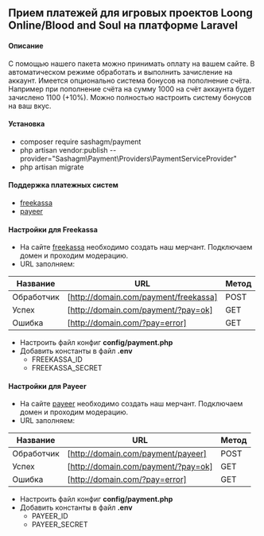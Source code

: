 ## Прием платежей для игровых проектов Loong Online/Blood and Soul на платформе Laravel

#### Описание
С помощью нашего пакета можно принимать оплату на вашем сайте. В автоматическом режиме обработать и выполнить зачисление на аккаунт. Имеется опционально система бонусов на пополнение счёта. Например при
пополнение счёта на сумму 1000 на счёт аккаунта будет зачислено 1100 (+10%). Можно полностью настроить систему бонусов на ваш вкус.

#### Установка

- composer require sashagm/payment
- php artisan vendor:publish --provider="Sashagm\Payment\Providers\PaymentServiceProvider"
- php artisan migrate

#### Поддержка платежных систем

- [freekassa](https://merchant.freekassa.ru/)
- [payeer](https://payeer.com/)

#### Настройки для Freekassa

- На сайте [freekassa](https://merchant.freekassa.ru/) необходимо создать наш мерчант. 
Подключаем домен и проходим модерацию. 
- URL заполняем:

| Название      | URL                                    | Метод         |
| ------------- | -------------------------------------- | ------------- |
| Обработчик    | [http://domain.com/payment/freekassa]  | POST          |
| Успех         | [http://domain.com/payment/?pay=ok]    | GET           |
| Ошибка        | [http://domain.com/?pay=error]         | GET           |

- Настроить файл конфиг **config/payment.php**
- Добавить конcтанты в файл **.env** 
    * FREEKASSA_ID
    * FREEKASSA_SECRET

#### Настройки для Payeer

- На сайте [payeer](https://payeer.com/) необходимо создать наш мерчант. 
Подключаем домен и проходим модерацию. 
- URL заполняем:

| Название      | URL                                    | Метод         |
| ------------- | -------------------------------------- | ------------- |
| Обработчик    | [http://domain.com/payment/payeer]     | POST          |
| Успех         | [http://domain.com/payment/?pay=ok]    | GET           |
| Ошибка        | [http://domain.com/?pay=error]         | GET           |

- Настроить файл конфиг **config/payment.php**
- Добавить конcтанты в файл **.env** 
    * PAYEER_ID
    * PAYEER_SECRET
